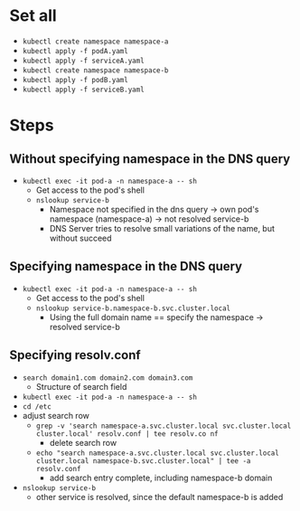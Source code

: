 # Set all
* `kubectl create namespace namespace-a`
* `kubectl apply -f podA.yaml`
* `kubectl apply -f serviceA.yaml`
* `kubectl create namespace namespace-b`
* `kubectl apply -f podB.yaml`
* `kubectl apply -f serviceB.yaml`


# Steps
## Without specifying namespace in the DNS query
* `kubectl exec -it pod-a -n namespace-a -- sh`
  * Get access to the pod's shell
  * `nslookup service-b`
    * Namespace not specified in the dns query -> own pod's namespace (namespace-a) -> not resolved service-b
    * DNS Server tries to resolve small variations of the name, but without succeed


## Specifying namespace in the DNS query
* `kubectl exec -it pod-a -n namespace-a -- sh`
  * Get access to the pod's shell
  * `nslookup service-b.namespace-b.svc.cluster.local`
    * Using the full domain name == specify the namespace -> resolved service-b


## Specifying resolv.conf
* `search domain1.com domain2.com domain3.com`
  * Structure of search field
*  `kubectl exec -it pod-a -n namespace-a -- sh`
  * `cd /etc`
  * adjust search row
    * `grep -v 'search namespace-a.svc.cluster.local svc.cluster.local cluster.local' resolv.conf | tee resolv.co
      nf`
      * delete search row
    * `echo "search namespace-a.svc.cluster.local svc.cluster.local cluster.local namespace-b.svc.cluster.local"
      | tee -a resolv.conf`
      * add search entry complete, including namespace-b domain
  * `nslookup service-b`
    * other service is resolved, since the default namespace-b is added 